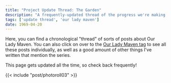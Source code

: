 ```yaml
---
title: "Project Update Thread: The Garden"
description: "A frequently-updated thread of the progress we're making on The Garden. Written by Christa Harader (or Cabbage, as I often call them), illustrated by yours truly, and coming soon to screens near you." 
tags: ['update thread', 'our lady maven']
date: 1969-04-20
---
```


Here, you can find a chronological "thread" of sorts of posts about Our Lady Maven. You can also click on over to the [Our Lady Maven tag](/tags/our-lady-maven/) to see all these posts individually, as well as a good amount of other things I've written that mention the series.

This page gets updated all the time, so check back frequently!

{{< include "post/photoroll03" >}}